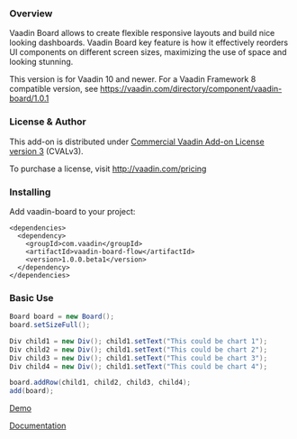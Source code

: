 ### Overview
Vaadin Board allows to create flexible responsive layouts and build nice looking dashboards.
Vaadin Board key feature is how it effectively reorders UI components on different screen sizes, maximizing the use of space and looking stunning.

This version is for Vaadin 10 and newer. For a Vaadin Framework 8 compatible version, see https://vaadin.com/directory/component/vaadin-board/1.0.1

### License & Author

This add-on is distributed under [Commercial Vaadin Add-on License version 3](http://vaadin.com/license/cval-3) (CVALv3).

To purchase a license, visit http://vaadin.com/pricing

### Installing
Add vaadin-board to your project:
```
<dependencies>
  <dependency>
    <groupId>com.vaadin</groupId>
    <artifactId>vaadin-board-flow</artifactId>
    <version>1.0.0.beta1</version>
  </dependency>
</dependencies>
```

### Basic Use

```java
Board board = new Board();
board.setSizeFull();

Div child1 = new Div(); child1.setText("This could be chart 1");
Div child2 = new Div(); child1.setText("This could be chart 2");
Div child3 = new Div(); child1.setText("This could be chart 3");
Div child4 = new Div(); child1.setText("This could be chart 4");

board.addRow(child1, child2, child3, child4);
add(board);
```

[Demo](https://vaadin.com/elements/vaadin-board/java-examples)

[Documentation](https://vaadin.com/elements/vaadin-board)
